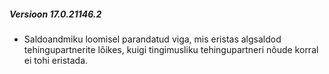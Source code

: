 ---
---

##### Versioon 17.0.21146.2
- Saldoandmiku loomisel parandatud viga, mis eristas algsaldod tehingupartnerite lõikes, kuigi tingimusliku tehingupartneri nõude korral ei tohi eristada.
